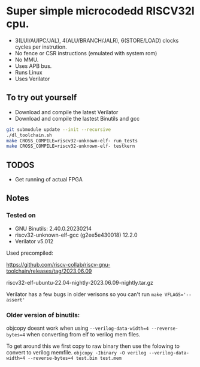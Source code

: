 # Super simple microcodedd RISCV32I cpu.

 - 3(LUI/AUIPC/JAL), 4(ALU/BRANCH/JALR), 6(STORE/LOAD) clocks cycles per instrution.
 - No fence or CSR instructions (emulated with system rom)
 - No MMU.
 - Uses APB bus.
 - Runs Linux
 - Uses Verilator

## To try out yourself
 - Download and compile the latest Verilator
 - Download and compile the lastest Binutils and gcc
```bash
git submodule update --init --recursive
./dl_toolchain.sh
make CROSS_COMPILE=riscv32-unknown-elf- run_tests
make CROSS_COMPILE=riscv32-unknown-elf- testkern
```
## TODOS
 - Get running of actual FPGA

## Notes
### Tested on
 - GNU Binutils: 2.40.0.20230214
 - riscv32-unknown-elf-gcc (g2ee5e430018) 12.2.0
 - Verilator v5.012

Used precompiled:

https://github.com/riscv-collab/riscv-gnu-toolchain/releases/tag/2023.06.09

riscv32-elf-ubuntu-22.04-nightly-2023.06.09-nightly.tar.gz

Verilator has a few bugs in older verisons so you can't run `make VFLAGS='--assert'`

### Older version of binutils:
objcopy doesnt work when using `--verilog-data-width=4 --reverse-bytes=4` when converting from
elf to verilog mem files.

To get around this we first copy to raw binary then use the folowing to convert to verilog memfile.
`objcopy -Ibinary -O verilog --verilog-data-width=4 --reverse-bytes=4 test.bin test.mem`
